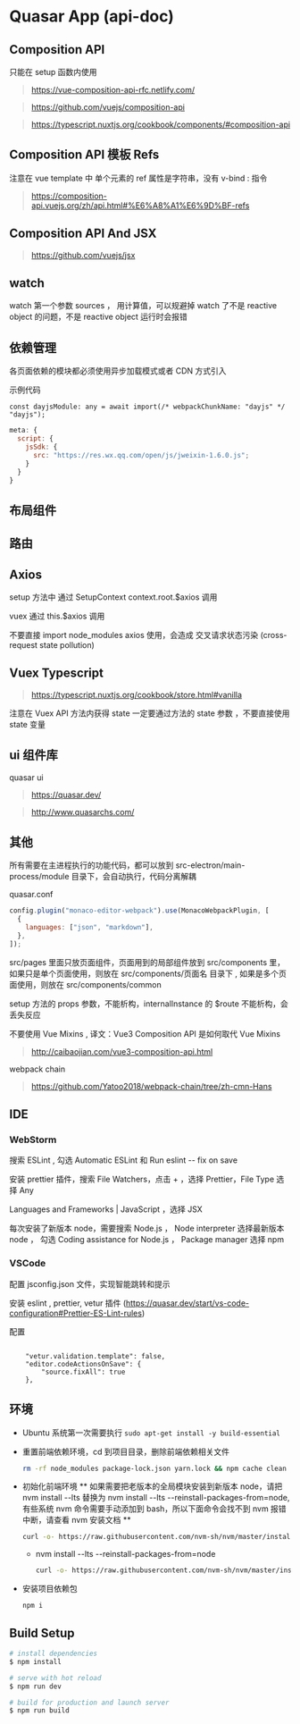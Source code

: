 # Quasar App (api-doc)

## Composition API

只能在 setup 函数内使用

> https://vue-composition-api-rfc.netlify.com/

> https://github.com/vuejs/composition-api

> https://typescript.nuxtjs.org/cookbook/components/#composition-api

## Composition API 模板 Refs

注意在 vue template 中 单个元素的 ref 属性是字符串，没有 v-bind : 指令

> https://composition-api.vuejs.org/zh/api.html#%E6%A8%A1%E6%9D%BF-refs

## Composition API And JSX

> https://github.com/vuejs/jsx

## watch

watch 第一个参数 sources ， 用计算值，可以规避掉 watch 了不是 reactive object 的问题，不是 reactive object 运行时会报错

## 依赖管理

各页面依赖的模块都必须使用异步加载模式或者 CDN 方式引入

示例代码

`const dayjsModule: any = await import(/* webpackChunkName: "dayjs" */ "dayjs");`

```javascript
meta: {
  script: {
    jsSdk: {
      src: "https://res.wx.qq.com/open/js/jweixin-1.6.0.js";
    }
  }
}
```

## 布局组件

## 路由

## Axios

setup 方法中 通过 SetupContext context.root.\$axios 调用

vuex 通过 this.\$axios 调用

不要直接 import node_modules axios 使用，会造成 交叉请求状态污染 (cross-request state pollution)

## Vuex Typescript

> https://typescript.nuxtjs.org/cookbook/store.html#vanilla

注意在 Vuex API 方法内获得 state 一定要通过方法的 state 参数 ，不要直接使用 state 变量

## ui 组件库

quasar ui

> https://quasar.dev/

> http://www.quasarchs.com/

## 其他

所有需要在主进程执行的功能代码，都可以放到 src-electron/main-process/module 目录下，会自动执行，代码分离解耦

quasar.conf
```js
config.plugin("monaco-editor-webpack").use(MonacoWebpackPlugin, [
  {
    languages: ["json", "markdown"],
  },
]);
```

src/pages 里面只放页面组件，页面用到的局部组件放到 src/components 里， 如果只是单个页面使用，则放在 src/components/页面名 目录下 , 如果是多个页面使用，则放在 src/components/common

setup 方法的 props 参数，不能析构，internalInstance 的 \$route 不能析构，会丢失反应

不要使用 Vue Mixins , 译文：Vue3 Composition API 是如何取代 Vue Mixins

> http://caibaojian.com/vue3-composition-api.html

webpack chain

> https://github.com/Yatoo2018/webpack-chain/tree/zh-cmn-Hans

## IDE

### WebStorm

搜索 ESLint , 勾选 Automatic ESLint 和 Run eslint -- fix on save

安装 prettier 插件，搜索 File Watchers，点击 + ，选择 Prettier，File Type 选择 Any

Languages and Frameworks | JavaScript ，选择 JSX

每次安装了新版本 node，需要搜索 Node.js ， Node interpreter 选择最新版本 node ， 勾选 Coding assistance for Node.js ， Package manager 选择 npm

### VSCode

配置 jsconfig.json 文件，实现智能跳转和提示

安装 eslint , prettier, vetur 插件 (https://quasar.dev/start/vs-code-configuration#Prettier-ES-Lint-rules)

配置

```

    "vetur.validation.template": false,
    "editor.codeActionsOnSave": {
        "source.fixAll": true
    },

```

## 环境

- Ubuntu 系统第一次需要执行 `sudo apt-get install -y build-essential`

- 重置前端依赖环境，cd 到项目目录，删除前端依赖相关文件

  ```bash
  rm -rf node_modules package-lock.json yarn.lock && npm cache clean --force
  ```

- 初始化前端环境 ** 如果需要把老版本的全局模块安装到新版本 node，请把 nvm install --lts 替换为 nvm install --lts --reinstall-packages-from=node, 有些系统 nvm 命令需要手动添加到 bash，所以下面命令会找不到 nvm 报错中断，请查看 nvm 安装文档 **
  ```bash
  curl -o- https://raw.githubusercontent.com/nvm-sh/nvm/master/install.sh | bash && export NVM_NODEJS_ORG_MIRROR=https://npm.taobao.org/mirrors/node && nvm install --lts && nvm use --lts && npm i -g mirror-config-china --registry=https://registry.npm.taobao.org && npm config list && npm install -g npm pm2 @vue/cli @quasar/cli
  ```
  - nvm install --lts --reinstall-packages-from=node
    ```bash
    curl -o- https://raw.githubusercontent.com/nvm-sh/nvm/master/install.sh | bash && export NVM_NODEJS_ORG_MIRROR=https://npm.taobao.org/mirrors/node && nvm install --lts --reinstall-packages-from=node && nvm use --lts && npm i -g mirror-config-china --registry=https://registry.npm.taobao.org && npm config list && npm install -g npm pm2 @vue/cli @quasar/cli
    ```
- 安装项目依赖包

  `npm i`

## Build Setup

```bash
# install dependencies
$ npm install

# serve with hot reload
$ npm run dev

# build for production and launch server
$ npm run build

```
